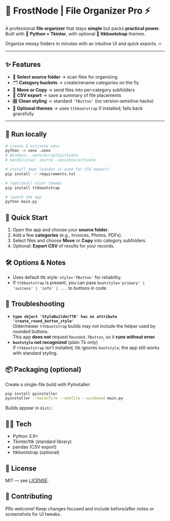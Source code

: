 # 🧊 FrostNode | File Organizer Pro ⚡

<!-- Add a banner or screenshot named intro.png in the repo root to display it here -->
<!-- ![Intro](intro.png) -->

A professional **file organizer** that stays **simple** but packs **practical power**.  
Built with 🐍 **Python + Tkinter**, with optional 🎨 **ttkbootstrap** themes.

Organize messy folders in minutes with an intuitive UI and quick exports. 🔥

---

## ✨ Features
- 📁 **Select source folder** → scan files for organizing
- 🗂️ **Category buckets** → create/rename categories on the fly
- 🔀 **Move or Copy** → send files into per‑category subfolders
- 📝 **CSV export** → save a summary of file placements
- 🎛️ **Clean styling** → standard `'TButton'` (no version‑sensitive hacks)
- 🧩 **Optional themes** → uses `ttkbootstrap` if installed; falls back gracefully

---

## 🚀 Run locally
```bash
# create & activate venv
python -m venv .venv
# Windows: .venv\Scriptsctivate
# macOS/Linux: source .venv/bin/activate

# install deps (pandas is used for CSV export)
pip install -r requirements.txt

# (optional) nicer themes
pip install ttkbootstrap

# launch the app
python main.py
```

## 🧭 Quick Start
1) Open the app and choose your **source folder**.  
2) Add a few **categories** (e.g., Invoices, Photos, PDFs).  
3) Select files and choose **Move** or **Copy** into category subfolders.  
4) Optional: **Export CSV** of results for your records.

## 🛠️ Options & Notes
- Uses default ttk style: `style='TButton'` for reliability.  
- If `ttkbootstrap` is present, you can pass `bootstyle='primary' | 'success' | 'info' | ...` to buttons in code.

## 🐞 Troubleshooting
- **`type object 'StyleBuilderTTK' has no attribute 'create_round_button_style'`**  
  Older/newer `ttkbootstrap` builds may not include the helper used by rounded buttons.  
  This app **does not** request `Rounded.TButton`, so it **runs without error**.
- **`bootstyle` not recognized** (plain Tk only)  
  If `ttkbootstrap` isn’t installed, ttk ignores `bootstyle`; the app still works with standard styling.

## 📦 Packaging (optional)
Create a single-file build with PyInstaller:
```bash
pip install pyinstaller
pyinstaller --noconfirm --onefile --windowed main.py
```
Builds appear in `dist/`.

## 🧑‍💻 Tech
- Python 3.9+
- Tkinter/ttk (standard library)
- pandas (CSV export)
- ttkbootstrap (optional)

## 📜 License
MIT — see [LICENSE](LICENSE).

## 🤝 Contributing
PRs welcome! Keep changes focused and include before/after notes or screenshots for UI tweaks.
